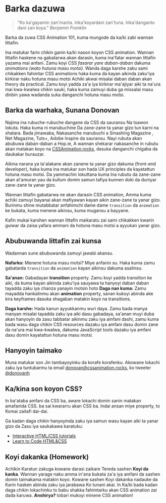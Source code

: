 # Barka dazuwa

> "Ko ka'gayamin zan'manta. Inka'koyardani zan'tuna. Inka'danganto dani zan koya."
> _Benjamin Franklin_

Barka da zuwa CSS Animation 101, kuma mungode da ka/ki zabi wannan littafin.

Ina matukar farin chikin ganin ka/ki nason koyon CSS animation. Wannan littafin haskene na gabatarwa akan darasin, kuma ina'fatar wannan littafin yazama mai anfani. Zamu koyi CSS _fasarar yare daban-daban_ dakuma _animations (wato hutuna masu motsi)_. Wanda daga karshe zaku sami chikakken fahimtar CSS animations haka kuma da kayan aikinda zaku'iya kirkirar naku hotuna masu motsi
Achiki akwai misalai daban daban akan theory da practical. Zamu koyi yadda za'a iya kirkirar ma'ajiyar aiki ta na'ura mai kwa-kwalwa chikin sauki, haka kuma zamuyi duba ga missalai masu dinbin yawa wadanda suka danganchi hotuna masu motsi.

## Barka da warhaka, Sunana Donovan

Najima ina rubuche-rubuche dangane da CSS da sauransu Na tsawon lokuta. Haka kuma ni marubuchine Da zane-zane ta yanar gizo tun karni na shatara. Bada jimawaba, Nakasanche marubuchi a Smashing Magazine , Net Magazine, Tuts+, Adobe Inspire da sauransu. Nayi rubuta akan abubuwa daban-daban a Hop.ie, A wannan shekarar nakasanche in rubutu akan matakan koyo na [CSSAnimation.rocks](https://cssanimation.rocks), dasuka danganchi chigaba da daukakar burauzar.

Aikina narana ya ta'alakane akan zanene ta yanar gizo dakuma (front-end developer), haka kuma ina matukar son hada UX principles da kayatattun hotuna masu motsi. Da yammachin lokuttana kuma Ina rubutu da zane-zane akan al'amuran yau da kullum domin samun tafiya kunnen doki da duniyar zane-zane ta yanar gizo.

Wannan littafin gabatarwa ne akan darasin CSS animation, Amma kuma achiki zamuyi bayanai akan mafiyawan kayan aikin zane-zane ta yanar gizo. Burinmu shine mutabbatar anfahimchi dame dame `transition` da `animation` ke bukata, kuma menene aikinsu, kuma mugansu a bayyane.

Kafin mukai karshen wannan littafin maikaratu zai sami chikakken kwarin guiwar da zaisa yafara ammani da hotuna masu motsi a ayyukan yanar gizo.

## Abubuwanda littafin zai kunsa

Wadannan sune abubuwanda zamuyi jawabi akansu.

**Nafarko:** Menene hotuna masu motsi? Miye anfanin su. Haka kuma zamu gabatarda `transition` da `animation` kayan aikinsu dakuma asalinsu.

**Sa'anan:** Gabadayan **transition** property. Zamu koyi yadda transition ke aiki, da kuma kayan aikinda zaku'iya sauyawa ta hanyoyi daban daban tayadda zaku iya chanza yanayin motsin hoto
**Daga nan kuma:** Zamu mayadda hankalinmu akan **animation** property, sanan kukoyi abinda ake kira keyframes dasuka shagaban matakin koyo na transitions.

**Daga karshe:** Hada kanun ayyukkanmu wuri daya. Zamu bada manya manyan misalai tayadda zaku iya aiki dasu gabadaya, sa'anan muyi duba akan hanyoyin da zasu tabbatar aikinmu zaku iya amfani dashi, zamu kuma bada wasu daga chikin CSS resources dazaku iya amfani dasu domin zane da na'ura mai kwa-kwalwa, dakuma JavaScript tools dazaku iya amfani dasu domin kayatattun hotuna masu motsi.

## Hanyoyin taimako

Muna matukar son Jin tambayoyinku da korafe korafenku. Akowane lokachi zaku iya tuntubarmu ta email [donovan@cssanimation.rocks](mailto:donovan@cssanimation.rocks), ko tweeter [@donovanh](https://twitter.com/donovanh)

## Ka/kina son koyon CSS?

In ba'ataba amfani da CSS ba, aware lokachi domin sanin matakan amafanida CSS. ba sai kwararru akan CSS ba. Indai ansan miye property, to Komai zaitafi dai-dai.

Ga kadan daga chikin hanyoyinda zaku iya samun wasu kayan aiki ta yanar gizo da Zasu iya saukakawa karatuku:

* [Interactive HTML/CSS tutorials](http://www.codeavengers.com)
* [Learn to Code HTML&CSS](http://learn.shayhowe.com/html-css/)

## Koyi dakanka (Homework)

Achikin Karatun zakuga kowane darasi zaikare Tereda sashen **Koyi da kanka**. Wannan yarage naku amma in'ana bukata za'a iya amfani da sashen domin taimakama matakin koyo. Kowane sashen Koyi dakanka nadauke da Karin hasken abinda zaku iya jarabawa Ko tunani akai. In Ka/ki bada kadan daga chikin lokachinku to babu shakka fahimtarku akan CSS animation zai dada karuwa.
**Anshirya?** tobari mukoyi minene CSS animation!
